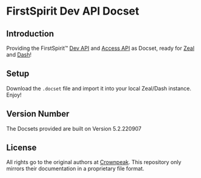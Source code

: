 # FirstSpirit Dev API Docset

## Introduction
Providing the FirstSpirit™ [Dev API](https://docs.e-spirit.com/odfs/dev/) and [Access API](https://docs.e-spirit.com/odfs/access/) as Docset, ready for [Zeal](https://zealdocs.org/) and [Dash](https://kapeli.com/dash)!

## Setup
Download the `.docset` file and import it into your local Zeal/Dash instance. Enjoy!

## Version Number
The Docsets provided are built on Version 5.2.220907

## License
All rights go to the original authors at [Crownpeak](https://www.e-spirit.com/). This repository only mirrors their documentation in a proprietary file format.
